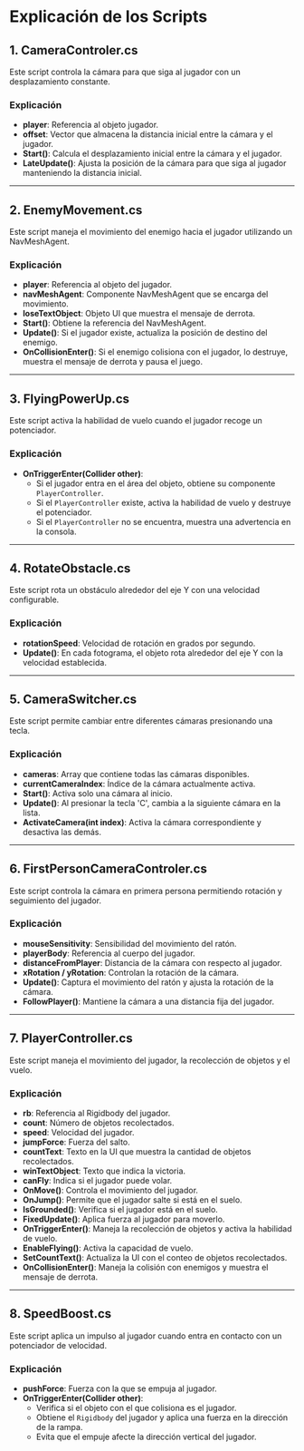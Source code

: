 # Explicación de los Scripts

## 1. CameraControler.cs
Este script controla la cámara para que siga al jugador con un desplazamiento constante.

### **Explicación**
- **player**: Referencia al objeto jugador.
- **offset**: Vector que almacena la distancia inicial entre la cámara y el jugador.
- **Start()**: Calcula el desplazamiento inicial entre la cámara y el jugador.
- **LateUpdate()**: Ajusta la posición de la cámara para que siga al jugador manteniendo la distancia inicial.

---

## 2. EnemyMovement.cs
Este script maneja el movimiento del enemigo hacia el jugador utilizando un NavMeshAgent.

### **Explicación**
- **player**: Referencia al objeto del jugador.
- **navMeshAgent**: Componente NavMeshAgent que se encarga del movimiento.
- **loseTextObject**: Objeto UI que muestra el mensaje de derrota.
- **Start()**: Obtiene la referencia del NavMeshAgent.
- **Update()**: Si el jugador existe, actualiza la posición de destino del enemigo.
- **OnCollisionEnter()**: Si el enemigo colisiona con el jugador, lo destruye, muestra el mensaje de derrota y pausa el juego.

---

## 3. FlyingPowerUp.cs
Este script activa la habilidad de vuelo cuando el jugador recoge un potenciador.

### **Explicación**
- **OnTriggerEnter(Collider other)**: 
  - Si el jugador entra en el área del objeto, obtiene su componente `PlayerController`.
  - Si el `PlayerController` existe, activa la habilidad de vuelo y destruye el potenciador.
  - Si el `PlayerController` no se encuentra, muestra una advertencia en la consola.

---

## 4. RotateObstacle.cs
Este script rota un obstáculo alrededor del eje Y con una velocidad configurable.

### **Explicación**
- **rotationSpeed**: Velocidad de rotación en grados por segundo.
- **Update()**: En cada fotograma, el objeto rota alrededor del eje Y con la velocidad establecida.

---

## 5. CameraSwitcher.cs
Este script permite cambiar entre diferentes cámaras presionando una tecla.

### **Explicación**
- **cameras**: Array que contiene todas las cámaras disponibles.
- **currentCameraIndex**: Índice de la cámara actualmente activa.
- **Start()**: Activa solo una cámara al inicio.
- **Update()**: Al presionar la tecla 'C', cambia a la siguiente cámara en la lista.
- **ActivateCamera(int index)**: Activa la cámara correspondiente y desactiva las demás.

---

## 6. FirstPersonCameraControler.cs
Este script controla la cámara en primera persona permitiendo rotación y seguimiento del jugador.

### **Explicación**
- **mouseSensitivity**: Sensibilidad del movimiento del ratón.
- **playerBody**: Referencia al cuerpo del jugador.
- **distanceFromPlayer**: Distancia de la cámara con respecto al jugador.
- **xRotation / yRotation**: Controlan la rotación de la cámara.
- **Update()**: Captura el movimiento del ratón y ajusta la rotación de la cámara.
- **FollowPlayer()**: Mantiene la cámara a una distancia fija del jugador.

---

## 7. PlayerController.cs
Este script maneja el movimiento del jugador, la recolección de objetos y el vuelo.

### **Explicación**
- **rb**: Referencia al Rigidbody del jugador.
- **count**: Número de objetos recolectados.
- **speed**: Velocidad del jugador.
- **jumpForce**: Fuerza del salto.
- **countText**: Texto en la UI que muestra la cantidad de objetos recolectados.
- **winTextObject**: Texto que indica la victoria.
- **canFly**: Indica si el jugador puede volar.
- **OnMove()**: Controla el movimiento del jugador.
- **OnJump()**: Permite que el jugador salte si está en el suelo.
- **IsGrounded()**: Verifica si el jugador está en el suelo.
- **FixedUpdate()**: Aplica fuerza al jugador para moverlo.
- **OnTriggerEnter()**: Maneja la recolección de objetos y activa la habilidad de vuelo.
- **EnableFlying()**: Activa la capacidad de vuelo.
- **SetCountText()**: Actualiza la UI con el conteo de objetos recolectados.
- **OnCollisionEnter()**: Maneja la colisión con enemigos y muestra el mensaje de derrota.

---

## 8. SpeedBoost.cs
Este script aplica un impulso al jugador cuando entra en contacto con un potenciador de velocidad.

### **Explicación**
- **pushForce**: Fuerza con la que se empuja al jugador.
- **OnTriggerEnter(Collider other)**:
  - Verifica si el objeto con el que colisiona es el jugador.
  - Obtiene el `Rigidbody` del jugador y aplica una fuerza en la dirección de la rampa.
  - Evita que el empuje afecte la dirección vertical del jugador.  
